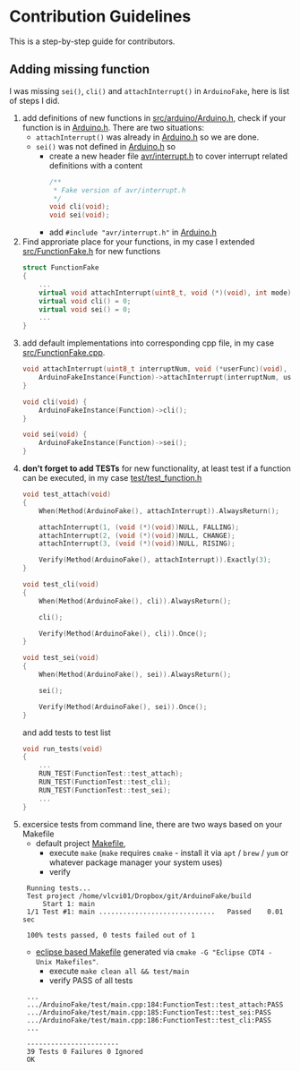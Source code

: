 # Contribution Guidelines
This is a step-by-step guide for contributors.

## Adding missing function
I was missing `sei()`, `cli()` and `attachInterrupt()` in `ArduinoFake`, here is list of steps I did.


1. add definitions of new functions in [src/arduino/Arduino.h](/src/arduino/Arduino.h), check if your function is in [Arduino.h](/src/arduino/Arduino.h). There are two situations: 
    * `attachInterrupt()` was already in [Arduino.h](/src/arduino/Arduino.h) so we are done. 
    * `sei()` was not defined in [Arduino.h](/src/arduino/Arduino.h) so
       * create a new header file [avr/interrupt.h](/src/arduino/avr/interrupt.h) to cover interrupt related definitions with a content
          ```c++
          /**
           * Fake version of avr/interrupt.h
           */
          void cli(void);
          void sei(void);          
       * add `#include "avr/interrupt.h"` in [Arduino.h](/src/arduino/Arduino.h)
1. Find approriate place for your functions, in my case I extended [src/FunctionFake.h](/src/FunctionFake.h) for new functions
	```c++
	struct FunctionFake
	{
		...
		virtual void attachInterrupt(uint8_t, void (*)(void), int mode) = 0;
		virtual void cli() = 0;
		virtual void sei() = 0;
		...
	}
    ```    
1. add default implementations into corresponding cpp file, in my case [src/FunctionFake.cpp](/src/FunctionFake.cpp).
	```c++
    void attachInterrupt(uint8_t interruptNum, void (*userFunc)(void), int mode) {
        ArduinoFakeInstance(Function)->attachInterrupt(interruptNum, userFunc, mode);
    }

    void cli(void) {
        ArduinoFakeInstance(Function)->cli();
    }

    void sei(void) {
        ArduinoFakeInstance(Function)->sei();
    }
	```
1. **don't forget to add TESTs** for new functionality, at least test if a function can be executed, in my case [test/test_function.h](/test/test_function.h)
	```c++
    void test_attach(void)
    {
        When(Method(ArduinoFake(), attachInterrupt)).AlwaysReturn();

        attachInterrupt(1, (void (*)(void))NULL, FALLING);
        attachInterrupt(2, (void (*)(void))NULL, CHANGE);
        attachInterrupt(3, (void (*)(void))NULL, RISING);

        Verify(Method(ArduinoFake(), attachInterrupt)).Exactly(3);
    }

    void test_cli(void)
    {
        When(Method(ArduinoFake(), cli)).AlwaysReturn();

        cli();

        Verify(Method(ArduinoFake(), cli)).Once();
    }

    void test_sei(void)
    {
        When(Method(ArduinoFake(), sei)).AlwaysReturn();

        sei();

        Verify(Method(ArduinoFake(), sei)).Once();
    }
    ```
    and add tests to test list
    ```c
    void run_tests(void)
    {
		...
		RUN_TEST(FunctionTest::test_attach);
		RUN_TEST(FunctionTest::test_cli);        
		RUN_TEST(FunctionTest::test_sei);
		...
    }
1. excersice tests from command line, there are two ways based on your Makefile
   * default project [Makefile](/Makefile), 
     * execute `make` (`make` requires `cmake` - install it via `apt` / `brew` / `yum` or whatever package manager your system uses)
     * verify
   ```
	Running tests...
	Test project /home/vlcvi01/Dropbox/git/ArduinoFake/build
	    Start 1: main
	1/1 Test #1: main .............................   Passed    0.01 sec

	100% tests passed, 0 tests failed out of 1
   ```
   * [eclipse based Makefile](https://www.mantidproject.org/Setting_up_Eclipse_projects_with_CMake) generated via `cmake -G "Eclipse CDT4 - Unix Makefiles"`.
     * execute `make clean all && test/main`
     * verify PASS of all tests	
   ```
    ...
    .../ArduinoFake/test/main.cpp:184:FunctionTest::test_attach:PASS
    .../ArduinoFake/test/main.cpp:185:FunctionTest::test_sei:PASS
    .../ArduinoFake/test/main.cpp:186:FunctionTest::test_cli:PASS
    ...
    
    -----------------------
    39 Tests 0 Failures 0 Ignored 
    OK
   ```
